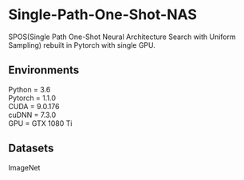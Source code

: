 # Single-Path-One-Shot-NAS
SPOS(Single Path One-Shot Neural Architecture Search with Uniform Sampling) rebuilt in Pytorch with single GPU.

## Environments    
Python = 3.6           
Pytorch = 1.1.0       
CUDA = 9.0.176   
cuDNN = 7.3.0   
GPU = GTX 1080 Ti   

## Datasets   
ImageNet   



